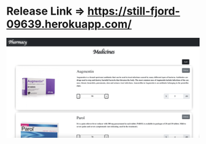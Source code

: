 # Release Link => https://still-fjord-09639.herokuapp.com/
![Pharmacy-app](https://raw.githubusercontent.com/kardelenceltik/Pharmacy-app-react/main/Pharmacy-app-react/src/img/pharmacy_img.png)
